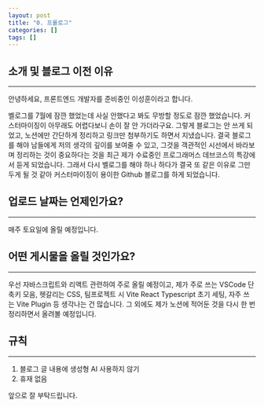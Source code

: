 ```yaml
---
layout: post
title: "0. 프롤로그"
categories: []
tags: []
---
```


## 소개 및 블로그 이전 이유
---
안녕하세요, 프론트엔드 개발자를 준비중인 이성훈이라고 합니다. 

벨로그를 7월에 잠깐 했었는데 사실 안했다고 봐도 무방할 정도로 잠깐 했었습니다. 커스터마이징이 아무래도 어렵다보니 손이 잘 안 가더라구요. 그렇게 블로그는 안 쓰게 되었고, 노션에만 간단하게 정리하고 링크만 첨부하기도 하면서 지냈습니다. 결국 블로그를 해야 남들에게 저의 생각의 깊이를 보여줄 수 있고, 그것을 객관적인 시선에서 바라보며 정리하는 것이 중요하다는 것을 최근 제가 수료중인 프로그래머스 데브코스의 특강에서 듣게 되었습니다. 그래서 다시 벨로그를 해야 하나 하다가 결국 또 같은 이유로 그만두게 될 것 같아 커스터마이징이 용이한 Github 블로그를 하게 되었습니다.

## 업로드 날짜는 언제인가요?
---
매주 토요일에 올릴 예정입니다.

## 어떤 게시물을 올릴 것인가요?
---
우선 자바스크립트와 리액트 관련하여 주로 올릴 예정이고, 제가 주로 쓰는 VSCode 단축키 모음, 헷갈리는 CSS, 팀프로젝트 시 Vite React Typescript 초기 세팅, 자주 쓰는 Vite Plugin 등 생각나는 건 많습니다. 그 외에도 제가 노션에 적어둔 것을 다시 한 번 정리하면서 올려볼 예정입니다. 

## 규칙
---
1. 블로그 글 내용에 생성형 AI 사용하지 않기
2. 휴재 없음

앞으로 잘 부탁드립니다.